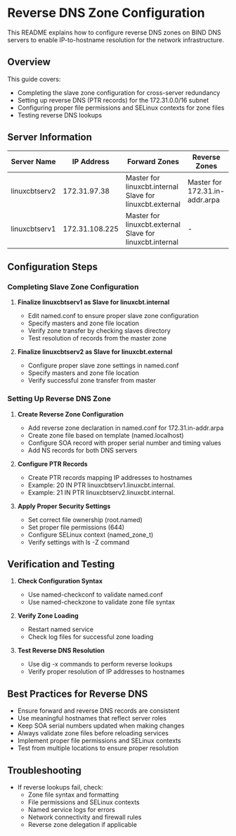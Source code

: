 # Reverse DNS Zone Configuration

This README explains how to configure reverse DNS zones on BIND DNS servers to enable IP-to-hostname resolution for the network infrastructure.

## Overview

This guide covers:
- Completing the slave zone configuration for cross-server redundancy
- Setting up reverse DNS (PTR records) for the 172.31.0.0/16 subnet
- Configuring proper file permissions and SELinux contexts for zone files
- Testing reverse DNS lookups

## Server Information

| Server Name | IP Address | Forward Zones | Reverse Zones |
|-------------|------------|---------------|---------------|
| linuxcbtserv2 | 172.31.97.38 | Master for linuxcbt.internal<br>Slave for linuxcbt.external | Master for 172.31.in-addr.arpa |
| linuxcbtserv1 | 172.31.108.225 | Master for linuxcbt.external<br>Slave for linuxcbt.internal | - |

## Configuration Steps

### Completing Slave Zone Configuration

1. **Finalize linuxcbtserv1 as Slave for linuxcbt.internal**
   - Edit named.conf to ensure proper slave zone configuration
   - Specify masters and zone file location
   - Verify zone transfer by checking slaves directory
   - Test resolution of records from the master zone

2. **Finalize linuxcbtserv2 as Slave for linuxcbt.external**
   - Configure proper slave zone settings in named.conf
   - Specify masters and zone file location
   - Verify successful zone transfer from master

### Setting Up Reverse DNS Zone

1. **Create Reverse Zone Configuration**
   - Add reverse zone declaration in named.conf for 172.31.in-addr.arpa
   - Create zone file based on template (named.localhost)
   - Configure SOA record with proper serial number and timing values
   - Add NS records for both DNS servers

2. **Configure PTR Records**
   - Create PTR records mapping IP addresses to hostnames
   - Example: 20 IN PTR linuxcbtserv1.linuxcbt.internal.
   - Example: 21 IN PTR linuxcbtserv2.linuxcbt.internal.

3. **Apply Proper Security Settings**
   - Set correct file ownership (root.named)
   - Set proper file permissions (644)
   - Configure SELinux context (named_zone_t)
   - Verify settings with ls -Z command

## Verification and Testing

1. **Check Configuration Syntax**
   - Use named-checkconf to validate named.conf
   - Use named-checkzone to validate zone file syntax

2. **Verify Zone Loading**
   - Restart named service
   - Check log files for successful zone loading

3. **Test Reverse DNS Resolution**
   - Use dig -x commands to perform reverse lookups
   - Verify proper resolution of IP addresses to hostnames

## Best Practices for Reverse DNS

- Ensure forward and reverse DNS records are consistent
- Use meaningful hostnames that reflect server roles
- Keep SOA serial numbers updated when making changes
- Always validate zone files before reloading services
- Implement proper file permissions and SELinux contexts
- Test from multiple locations to ensure proper resolution

## Troubleshooting

- If reverse lookups fail, check:
  - Zone file syntax and formatting
  - File permissions and SELinux contexts
  - Named service logs for errors
  - Network connectivity and firewall rules
  - Reverse zone delegation if applicable

